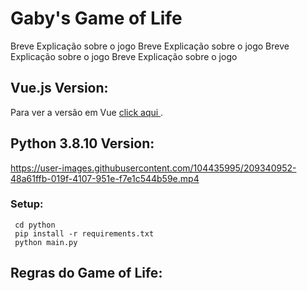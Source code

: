 # Gaby's Game of Life

Breve Explicação sobre o jogo Breve Explicação sobre o jogo
Breve Explicação sobre o jogo
Breve Explicação sobre o jogo


## Vue.js Version:
 
Para ver a versão em Vue [ click aqui ](https://game-of-life-gv.vercel.app/).

## Python 3.8.10 Version:

https://user-images.githubusercontent.com/104435995/209340952-48a61ffb-019f-4107-951e-f7e1c544b59e.mp4

### Setup:

```  cd python ```  
``` pip install -r requirements.txt```  
``` python main.py```  



## Regras do Game of Life:

